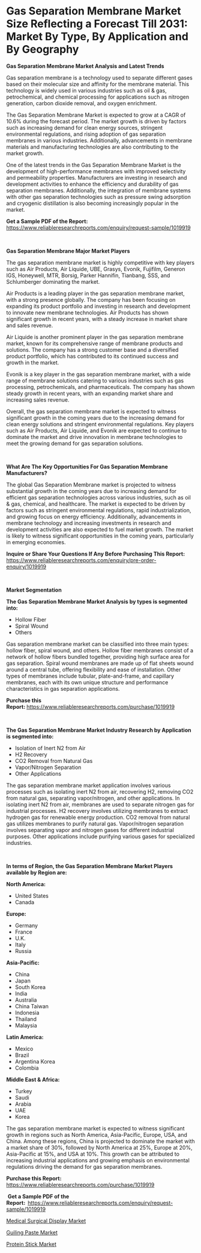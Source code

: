 <p><h1>Gas Separation Membrane Market Size Reflecting a Forecast Till 2031: Market By Type, By Application and By Geography</h1></p><p><strong>Gas Separation Membrane Market Analysis and Latest Trends</strong></p>
<p><p>Gas separation membrane is a technology used to separate different gases based on their molecular size and affinity for the membrane material. This technology is widely used in various industries such as oil & gas, petrochemical, and chemical processing for applications such as nitrogen generation, carbon dioxide removal, and oxygen enrichment.</p><p>The Gas Separation Membrane Market is expected to grow at a CAGR of 10.6% during the forecast period. The market growth is driven by factors such as increasing demand for clean energy sources, stringent environmental regulations, and rising adoption of gas separation membranes in various industries. Additionally, advancements in membrane materials and manufacturing technologies are also contributing to the market growth.</p><p>One of the latest trends in the Gas Separation Membrane Market is the development of high-performance membranes with improved selectivity and permeability properties. Manufacturers are investing in research and development activities to enhance the efficiency and durability of gas separation membranes. Additionally, the integration of membrane systems with other gas separation technologies such as pressure swing adsorption and cryogenic distillation is also becoming increasingly popular in the market.</p></p>
<p><strong>Get a Sample PDF of the Report:&nbsp;</strong> <a href="https://www.reliableresearchreports.com/enquiry/request-sample/1019919">https://www.reliableresearchreports.com/enquiry/request-sample/1019919</a></p>
<p>&nbsp;</p>
<p><strong>Gas Separation Membrane Major Market Players</strong></p>
<p><p>The gas separation membrane market is highly competitive with key players such as Air Products, Air Liquide, UBE, Grasys, Evonik, Fujifilm, Generon IGS, Honeywell, MTR, Borsig, Parker Hannifin, Tianbang, SSS, and Schlumberger dominating the market. </p><p>Air Products is a leading player in the gas separation membrane market, with a strong presence globally. The company has been focusing on expanding its product portfolio and investing in research and development to innovate new membrane technologies. Air Products has shown significant growth in recent years, with a steady increase in market share and sales revenue.</p><p>Air Liquide is another prominent player in the gas separation membrane market, known for its comprehensive range of membrane products and solutions. The company has a strong customer base and a diversified product portfolio, which has contributed to its continued success and growth in the market.</p><p>Evonik is a key player in the gas separation membrane market, with a wide range of membrane solutions catering to various industries such as gas processing, petrochemicals, and pharmaceuticals. The company has shown steady growth in recent years, with an expanding market share and increasing sales revenue.</p><p>Overall, the gas separation membrane market is expected to witness significant growth in the coming years due to the increasing demand for clean energy solutions and stringent environmental regulations. Key players such as Air Products, Air Liquide, and Evonik are expected to continue to dominate the market and drive innovation in membrane technologies to meet the growing demand for gas separation solutions.</p></p>
<p>&nbsp;</p>
<p><strong>What Are The Key Opportunities For Gas Separation Membrane Manufacturers?</strong></p>
<p><p>The global Gas Separation Membrane market is projected to witness substantial growth in the coming years due to increasing demand for efficient gas separation technologies across various industries, such as oil & gas, chemical, and healthcare. The market is expected to be driven by factors such as stringent environmental regulations, rapid industrialization, and growing focus on energy efficiency. Additionally, advancements in membrane technology and increasing investments in research and development activities are also expected to fuel market growth. The market is likely to witness significant opportunities in the coming years, particularly in emerging economies.</p></p>
<p><strong>Inquire or Share Your Questions If Any Before Purchasing This Report:</strong> <a href="https://www.reliableresearchreports.com/enquiry/pre-order-enquiry/1019919">https://www.reliableresearchreports.com/enquiry/pre-order-enquiry/1019919</a></p>
<p>&nbsp;</p>
<p><strong>Market Segmentation</strong></p>
<p><strong>The Gas Separation Membrane Market Analysis by types is segmented into:</strong></p>
<p><ul><li>Hollow Fiber</li><li>Spiral Wound</li><li>Others</li></ul></p>
<p><p>Gas separation membrane market can be classified into three main types: hollow fiber, spiral wound, and others. Hollow fiber membranes consist of a network of hollow fibers bundled together, providing high surface area for gas separation. Spiral wound membranes are made up of flat sheets wound around a central tube, offering flexibility and ease of installation. Other types of membranes include tubular, plate-and-frame, and capillary membranes, each with its own unique structure and performance characteristics in gas separation applications.</p></p>
<p><strong>Purchase this Report:&nbsp;</strong><a href="https://www.reliableresearchreports.com/purchase/1019919">https://www.reliableresearchreports.com/purchase/1019919</a></p>
<p>&nbsp;</p>
<p><strong>The Gas Separation Membrane Market Industry Research by Application is segmented into:</strong></p>
<p><ul><li>Isolation of Inert N2 from Air</li><li>H2 Recovery</li><li>CO2 Removal from Natural Gas</li><li>Vapor/Nitrogen Separation</li><li>Other Applications</li></ul></p>
<p><p>The gas separation membrane market application involves various processes such as isolating inert N2 from air, recovering H2, removing CO2 from natural gas, separating vapor/nitrogen, and other applications. In isolating inert N2 from air, membranes are used to separate nitrogen gas for industrial processes. H2 recovery involves utilizing membranes to extract hydrogen gas for renewable energy production. CO2 removal from natural gas utilizes membranes to purify natural gas. Vapor/nitrogen separation involves separating vapor and nitrogen gases for different industrial purposes. Other applications include purifying various gases for specialized industries.</p></p>
<p>&nbsp;</p>
<p><strong>In terms of Region, the Gas Separation Membrane Market Players available by Region are:</strong></p>
<p>
    <p> <strong> North America: </strong>
        <ul>
            <li>United States</li>
            <li>Canada</li>
        </ul>
        </p> 
    <p> <strong> Europe: </strong>
        <ul>
            <li>Germany</li>
            <li>France</li>
            <li>U.K.</li>
            <li>Italy</li>
            <li>Russia</li>
        </ul>
        </p> 
    <p> <strong> Asia-Pacific: </strong>
        <ul>
            <li>China</li>
            <li>Japan</li>
            <li>South Korea</li>
            <li>India</li>
            <li>Australia</li>
            <li>China Taiwan</li>
            <li>Indonesia</li>
            <li>Thailand</li>
            <li>Malaysia</li>
        </ul>
        </p> 
    <p> <strong> Latin America: </strong>
        <ul>
            <li>Mexico</li>
            <li>Brazil</li>
            <li>Argentina Korea</li>
            <li>Colombia</li>
        </ul>
        </p> 
    <p> <strong> Middle East & Africa: </strong>
        <ul>
            <li>Turkey</li>
            <li>Saudi</li>
            <li>Arabia</li>
            <li>UAE</li>
            <li>Korea</li>
        </ul>
    </p>
    </p>
<p><p>The gas separation membrane market is expected to witness significant growth in regions such as North America, Asia-Pacific, Europe, USA, and China. Among these regions, China is projected to dominate the market with a market share of 30%, followed by North America at 25%, Europe at 20%, Asia-Pacific at 15%, and USA at 10%. This growth can be attributed to increasing industrial applications and growing emphasis on environmental regulations driving the demand for gas separation membranes.</p></p>
<p><strong>Purchase this Report: </strong><a href="https://www.reliableresearchreports.com/purchase/1019919">https://www.reliableresearchreports.com/purchase/1019919</a></p>
<p>&nbsp;<strong>Get a Sample PDF of the Report:&nbsp;&nbsp;</strong><a href="https://www.reliableresearchreports.com/enquiry/request-sample/1019919">https://www.reliableresearchreports.com/enquiry/request-sample/1019919</a></p>
<p><strong></strong></p>
<p><p><a href="https://view.publitas.com/reportprime-1/medical-surgical-display-market-challenges-opportunities-and-growth-drivers-and-major-market-players-forecasted-for-period-from-2023-2030/">Medical Surgical Display Market</a></p><p><a href="https://view.publitas.com/reportprime-1/guiling-paste-market-size-and-growth-market-segmentation-regional-and-country-breakdowns-and-market-trends-for-period-from-2023-2030/">Guiling Paste Market</a></p><p><a href="https://view.publitas.com/reportprime-1/protein-stick-market-size-reflecting-a-forecast-till-2030-market-by-type-by-application-and-by-geography/">Protein Stick Market</a></p></p>